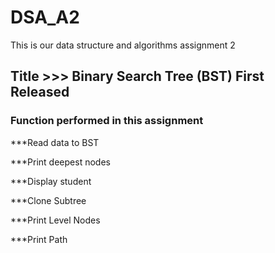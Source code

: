 # DSA_A2

This is our data structure and algorithms assignment 2 
## Title >>> Binary Search Tree (BST)   First Released 
### Function performed in this assignment

***Read data to BST

***Print deepest nodes 

***Display student 

***Clone Subtree 

***Print Level Nodes 

***Print Path 

